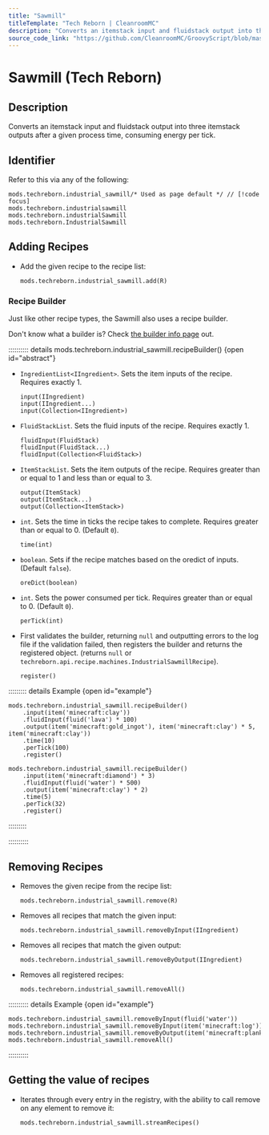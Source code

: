 ```yaml
---
title: "Sawmill"
titleTemplate: "Tech Reborn | CleanroomMC"
description: "Converts an itemstack input and fluidstack output into three itemstack outputs after a given process time, consuming energy per tick."
source_code_link: "https://github.com/CleanroomMC/GroovyScript/blob/master/src/main/java/com/cleanroommc/groovyscript/compat/mods/techreborn/IndustrialSawmill.java"
---
```


# Sawmill (Tech Reborn)

## Description

Converts an itemstack input and fluidstack output into three itemstack outputs after a given process time, consuming energy per tick.

## Identifier

Refer to this via any of the following:

```groovy:no-line-numbers {1}
mods.techreborn.industrial_sawmill/* Used as page default */ // [!code focus]
mods.techreborn.industrialsawmill
mods.techreborn.industrialSawmill
mods.techreborn.IndustrialSawmill
```


## Adding Recipes

- Add the given recipe to the recipe list:

    ```groovy:no-line-numbers
    mods.techreborn.industrial_sawmill.add(R)
    ```


### Recipe Builder

Just like other recipe types, the Sawmill also uses a recipe builder.

Don't know what a builder is? Check [the builder info page](../../getting_started/builder.md) out.

:::::::::: details mods.techreborn.industrial_sawmill.recipeBuilder() {open id="abstract"}
- `IngredientList<IIngredient>`. Sets the item inputs of the recipe. Requires exactly 1.

    ```groovy:no-line-numbers
    input(IIngredient)
    input(IIngredient...)
    input(Collection<IIngredient>)
    ```

- `FluidStackList`. Sets the fluid inputs of the recipe. Requires exactly 1.

    ```groovy:no-line-numbers
    fluidInput(FluidStack)
    fluidInput(FluidStack...)
    fluidInput(Collection<FluidStack>)
    ```

- `ItemStackList`. Sets the item outputs of the recipe. Requires greater than or equal to 1 and less than or equal to 3.

    ```groovy:no-line-numbers
    output(ItemStack)
    output(ItemStack...)
    output(Collection<ItemStack>)
    ```

- `int`. Sets the time in ticks the recipe takes to complete. Requires greater than or equal to 0. (Default `0`).

    ```groovy:no-line-numbers
    time(int)
    ```

- `boolean`. Sets if the recipe matches based on the oredict of inputs. (Default `false`).

    ```groovy:no-line-numbers
    oreDict(boolean)
    ```

- `int`. Sets the power consumed per tick. Requires greater than or equal to 0. (Default `0`).

    ```groovy:no-line-numbers
    perTick(int)
    ```

- First validates the builder, returning `null` and outputting errors to the log file if the validation failed, then registers the builder and returns the registered object. (returns `null` or `techreborn.api.recipe.machines.IndustrialSawmillRecipe`).

    ```groovy:no-line-numbers
    register()
    ```

::::::::: details Example {open id="example"}
```groovy:no-line-numbers
mods.techreborn.industrial_sawmill.recipeBuilder()
    .input(item('minecraft:clay'))
    .fluidInput(fluid('lava') * 100)
    .output(item('minecraft:gold_ingot'), item('minecraft:clay') * 5, item('minecraft:clay'))
    .time(10)
    .perTick(100)
    .register()

mods.techreborn.industrial_sawmill.recipeBuilder()
    .input(item('minecraft:diamond') * 3)
    .fluidInput(fluid('water') * 500)
    .output(item('minecraft:clay') * 2)
    .time(5)
    .perTick(32)
    .register()
```

:::::::::

::::::::::

## Removing Recipes

- Removes the given recipe from the recipe list:

    ```groovy:no-line-numbers
    mods.techreborn.industrial_sawmill.remove(R)
    ```

- Removes all recipes that match the given input:

    ```groovy:no-line-numbers
    mods.techreborn.industrial_sawmill.removeByInput(IIngredient)
    ```

- Removes all recipes that match the given output:

    ```groovy:no-line-numbers
    mods.techreborn.industrial_sawmill.removeByOutput(IIngredient)
    ```

- Removes all registered recipes:

    ```groovy:no-line-numbers
    mods.techreborn.industrial_sawmill.removeAll()
    ```

:::::::::: details Example {open id="example"}
```groovy:no-line-numbers
mods.techreborn.industrial_sawmill.removeByInput(fluid('water'))
mods.techreborn.industrial_sawmill.removeByInput(item('minecraft:log'))
mods.techreborn.industrial_sawmill.removeByOutput(item('minecraft:planks:4'))
mods.techreborn.industrial_sawmill.removeAll()
```

::::::::::

## Getting the value of recipes

- Iterates through every entry in the registry, with the ability to call remove on any element to remove it:

    ```groovy:no-line-numbers
    mods.techreborn.industrial_sawmill.streamRecipes()
    ```
